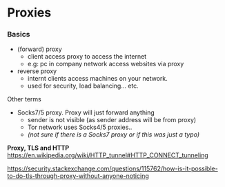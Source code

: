 # Proxies

### Basics

- (forward) proxy
    - client access proxy to access the internet
    - e.g: pc in company network access websites via proxy
- reverse proxy
    - internt clients access machines on your network.
    - used for security, load balancing... etc.

Other terms
  - Socks7/5 proxy. Proxy will just forward anything
    - sender is not visible (as sender address will be from proxy)
    - Tor network uses Socks4/5 proxies..
    - *(not sure if there is a Socks7 proxy or if this was just a typo)*

**Proxy, TLS and HTTP**
https://en.wikipedia.org/wiki/HTTP_tunnel#HTTP_CONNECT_tunneling

https://security.stackexchange.com/questions/115762/how-is-it-possible-to-do-tls-through-proxy-without-anyone-noticing